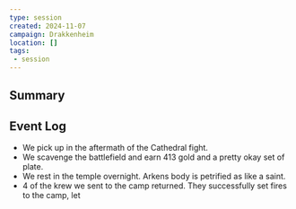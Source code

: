 ```yaml
---
type: session
created: 2024-11-07
campaign: Drakkenheim
location: []
tags:
 - session
---
```



## Summary

## Event Log

 - We pick up in the aftermath of the Cathedral fight.
 - We scavenge the battlefield and earn 413 gold and a pretty okay set of plate.
 - We rest in the temple overnight. Arkens body is petrified as like a saint.
 - 4 of the krew we sent to the camp returned. They successfully set fires to the camp, let 

